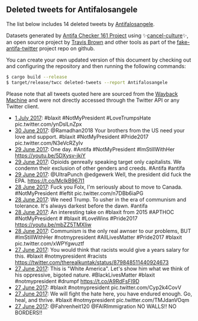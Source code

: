 ## Deleted tweets for Antifalosangele

The list below includes 14 deleted tweets by
[Antifalosangele](https://twitter.com/Antifalosangele).



Datasets generated by [Antifa Checker 161 Project](https://twitter.com/antifacheck161) using ✨[cancel-culture](https://github.com/travisbrown/cancel-culture)✨, an open source project by 
[Travis Brown](https://twitter.com/travisbrown) and other tools as part of the 
[fake-antifa-twitter](https://github.com/antifacheck161/fake-antifa-twitter) project repo on github.

You can create your own updated version of this document by checking out and configuring the
repository and then running the following commands:

```bash
$ cargo build --release
$ target/release/twcc deleted-tweets --report Antifalosangele
```

Please note that all tweets quoted here are sourced from the
[Wayback Machine](https://web.archive.org) and were not directly accessed through the Twitter API or
any Twitter client.

* [ 1 July 2017](https://web.archive.org/web/20210126235706/https://twitter.com/Antifalosangele/status/880981496076484613): #blaxit    #NotMyPresident   #LoveTrumpsHate  pic.twitter.com/ynDslLnZpx <!--880981496076484613-->
* [30 June 2017](https://web.archive.org/web/20210127000429/https://twitter.com/Antifalosangele/status/880822465844224000): @Ramadhan2018  Your brothers from the US need your love and support.  #blaxit    #NotMyPresident   #Pride2017  pic.twitter.com/N3eVcRZyIv <!--880822465844224000-->
* [29 June 2017](https://web.archive.org/web/20190623032157/https://twitter.com/Antifalosangele/status/880470997245116416): One day.  #Antifa   #NotMyPresident   #ImStillWithHer  https://youtu.be/5DXysv-jkiY <!--880470997245116416-->
* [29 June 2017](https://web.archive.org/web/20190623032321/https://twitter.com/Antifalosangele/status/880257933824499712): Opioids genreally speaking target only capitalists. We condemn their exclusion of other genders and creeds.  #Antifa   #antifa <!--880257933824499712-->
* [29 June 2017](https://web.archive.org/web/20170629013518/https://twitter.com/Antifalosangele/status/880238212974641152): @UltraPunch @edgewerk Well, the president did fuck the EPA. https://t.co/McIkB967I1 <!--880238212974641152-->
* [28 June 2017](https://web.archive.org/web/20210127004928/https://twitter.com/Antifalosangele/status/879874901070323713): Fuck you Folx, I'm seriously about to move to Canada.  #NotMyPresident   #leftit  pic.twitter.com/n7DBb6iaPG <!--880065036894351360-->
* [28 June 2017](https://web.archive.org/web/20190623032459/https://twitter.com/Antifalosangele/status/880055939067297792): We need Trump. To usher in the era of communism and tolerance. It's always darkest before the dawn.  #antifa <!--880055939067297792-->
* [28 June 2017](https://web.archive.org/web/20210127004541/https://twitter.com/Antifalosangele/status/880034492315951104): An interesting take on  #blaxit  from 2015  #APTHOC     #NotMyPresident  #  #blaxit   #LoveWins   #Pride2017  https://youtu.be/mbZZ5TMXliw <!--880034492315951104-->
* [28 June 2017](https://web.archive.org/web/20210127004928/https://twitter.com/Antifalosangele/status/879874901070323713): Communism is the only real awnser to our problems, BUT  #ImStillWithHer   #notmypresident   #AllLivesMatter   #Pride2017    #blaxit  pic.twitter.com/xWPYgwuztf <!--879874901070323713-->
* [27 June 2017](https://web.archive.org/web/20210127005141/https://twitter.com/Antifalosangele/status/879850913682268160): You would think that racists would give a years salary for this.  #blaxit   #notmypresident    #racists  https://twitter.com/therealkuntak/status/879848511440924673 <!--879850913682268160-->
* [27 June 2017](https://web.archive.org/web/20170627235105/https://twitter.com/Antifalosangele/status/879849598117789696): This is "White America". Let's show him what we think of his oppressive, bigoted nature. #BlackLivesMatter #blaxit #notmypresident #drumpf https://t.co/A9RdFsFI9D <!--879849598117789696-->
* [27 June 2017](https://web.archive.org/web/20210127005222/https://twitter.com/Antifalosangele/status/879840879447465986): #blaxit   #notmypresident  pic.twitter.com/Cyp2k4CovV <!--879840879447465986-->
* [27 June 2017](https://web.archive.org/web/20210127005226/https://twitter.com/Antifalosangele/status/879839303593054213): We will fight the hate here, you have endured enough. Go, heal, and thrive.   #blaxit   #notmypresident  pic.twitter.com/TMJdanVOqm <!--879839303593054213-->
* [27 June 2017](https://web.archive.org/web/20170627121650/https://twitter.com/Antifalosangele/status/879674884372127746): @Fahrenheit120 @FAIRImmigration NO WALLS!! NO BORDERS!! <!--879674884372127746-->
